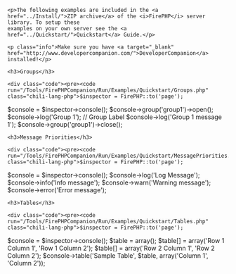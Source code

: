 
<div class="body">

    <p>The following examples are included in the <a href="../Install/">ZIP archive</a> of the <i>FirePHP</i> server library. To setup these
    examples on your own server see the <a href="../Quickstart/">Quickstart</a> Guide.</p>
    
    <p class="info">Make sure you have <a target="_blank" href="http://www.developercompanion.com/">DeveloperCompanion</a> installed!</p>

    <h3>Groups</h3>

    <div class="code"><pre><code run="/Tools/FirePHPCompanion/Run/Examples/Quickstart/Groups.php" class="chili-lang-php">$inspector = FirePHP::to('page');
$console = $inspector->console();
$console->group('group1')->open();
$console->log('Group 1');    // Group Label
$console->log('Group 1 message 1');
$console->group('group1')->close();
</code></pre></div>    


    <h3>Message Priorities</h3>

    <div class="code"><pre><code run="/Tools/FirePHPCompanion/Run/Examples/Quickstart/MessagePriorities.php" class="chili-lang-php">$inspector = FirePHP::to('page');
$console = $inspector->console();
$console->log('Log Message');
$console->info('Info message');
$console->warn('Warning message');
$console->error('Error message');</code></pre></div>    


    <h3>Tables</h3>

    <div class="code"><pre><code run="/Tools/FirePHPCompanion/Run/Examples/Quickstart/Tables.php" class="chili-lang-php">$inspector = FirePHP::to('page');
$console = $inspector->console();
$table = array();
$table[] = array('Row 1  Column 1', 'Row 1 Column 2');
$table[] = array('Row 2  Column 1', 'Row 2 Column 2');
$console->table('Sample Table', $table, array('Column 1', 'Column 2'));
</code></pre></div>    

